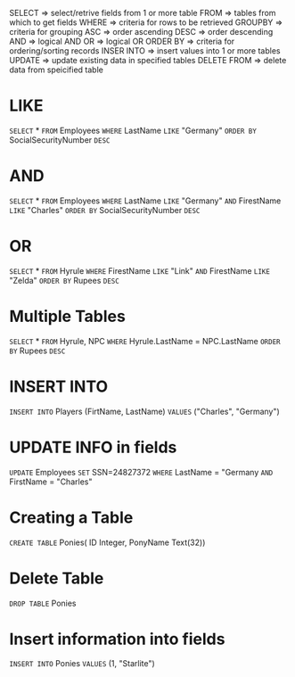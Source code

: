 SELECT => select/retrive fields from 1 or more table
FROM => tables from which to get fields
WHERE => criteria for rows to be retrieved
GROUPBY => criteria for grouping
ASC => order ascending
DESC => order descending
AND => logical AND
OR => logical OR
ORDER BY => criteria for ordering/sorting records
INSER INTO => insert values into 1 or more tables
UPDATE => update existing data in specified tables
DELETE FROM => delete data from speicified table


# LIKE
`SELECT` *
`FROM` Employees
`WHERE` LastName `LIKE` "Germany"
`ORDER BY` SocialSecurityNumber `DESC`

# AND
`SELECT` *
`FROM` Employees
`WHERE` LastName `LIKE` "Germany" `AND` FirestName `LIKE` "Charles"
`ORDER BY` SocialSecurityNumber `DESC`

# OR
`SELECT` *
`FROM` Hyrule
`WHERE` FirestName `LIKE` "Link" `AND` FirestName `LIKE` "Zelda"
`ORDER BY` Rupees `DESC`

# Multiple Tables
`SELECT` *
`FROM` Hyrule, NPC
`WHERE` Hyrule.LastName = NPC.LastName
`ORDER BY` Rupees `DESC`

# INSERT INTO
`INSERT INTO` Players (FirtName, LastName)
`VALUES` ("Charles", "Germany")

# UPDATE INFO in fields
`UPDATE` Employees
`SET` SSN=24827372
`WHERE` LastName = "Germany `AND` FirstName = "Charles"

# Creating a Table
`CREATE TABLE`
Ponies( ID Integer, PonyName Text(32))

# Delete Table
`DROP TABLE` Ponies

# Insert information into fields
`INSERT INTO`
Ponies
`VALUES` (1, "Starlite")